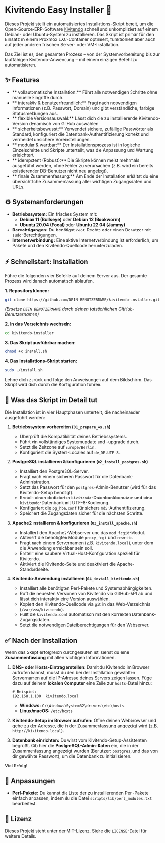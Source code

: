 # Kivitendo Easy Installer 🚀

Dieses Projekt stellt ein automatisiertes Installations-Skript bereit, um die Open-Source-ERP-Software [Kivitendo](https://kivitendo.de/) schnell und unkompliziert auf einem Debian- oder Ubuntu-System zu installieren. Das Skript ist primär für den Einsatz in einem Proxmox LXC-Container optimiert, funktioniert aber auch auf jeder anderen frischen Server- oder VM-Installation.

Das Ziel ist es, den gesamten Prozess – von der Systemvorbereitung bis zur lauffähigen Kivitendo-Anwendung – mit einem einzigen Befehl zu automatisieren.

## ✨ Features

*   ** vollautomatische Installation:** Führt alle notwendigen Schritte ohne manuelle Eingriffe durch.
*   ** interaktiv & benutzerfreundlich:** Fragt nach notwendigen Informationen (z.B. Passwort, Domain) und gibt verständliche, farbige Statusmeldungen aus.
*   ** flexible Versionsauswahl:** Lässt dich die zu installierende Kivitendo-Version dynamisch von GitHub auswählen.
*   ** sicherheitsbewusst:** Verwendet sichere, zufällige Passwörter als Standard, konfiguriert die Datenbank-Authentifizierung korrekt und vermeidet unsichere Voreinstellungen.
*   ** modular & wartbar:** Der Installationsprozess ist in logische Einzelschritte und Skripte unterteilt, was die Anpassung und Wartung erleichtert.
*   ** idempotent (Robust):** Die Skripte können meist mehrmals ausgeführt werden, ohne Fehler zu verursachen (z.B. wird ein bereits existierender DB-Benutzer nicht neu angelegt).
*   ** finale Zusammenfassung:** Am Ende der Installation erhältst du eine übersichtliche Zusammenfassung aller wichtigen Zugangsdaten und URLs.

## ⚙️ Systemanforderungen

*   **Betriebssystem:** Ein frisches System mit:
    *   **Debian 11 (Bullseye)** oder **Debian 12 (Bookworm)**
    *   **Ubuntu 20.04 (Focal)** oder **Ubuntu 22.04 (Jammy)**
*   **Berechtigungen:** Du benötigst `root`-Rechte oder einen Benutzer mit `sudo`-Berechtigungen.
*   **Internetverbindung:** Eine aktive Internetverbindung ist erforderlich, um Pakete und den Kivitendo-Quellcode herunterzuladen.

## ⚡ Schnellstart: Installation

Führe die folgenden vier Befehle auf deinem Server aus. Der gesamte Prozess wird danach automatisch ablaufen.

**1. Repository klonen:**
```bash
git clone https://github.com/DEIN-BENUTZERNAME/kivitendo-installer.git
```
*(Ersetze `DEIN-BENUTZERNAME` durch deinen tatsächlichen GitHub-Benutzernamen)*

**2. In das Verzeichnis wechseln:**
```bash
cd kivitendo-installer
```

**3. Das Skript ausführbar machen:**
```bash
chmod +x install.sh
```

**4. Das Installations-Skript starten:**
```bash
sudo ./install.sh
```

Lehne dich zurück und folge den Anweisungen auf dem Bildschirm. Das Skript wird dich durch die Konfiguration führen.

## 📜 Was das Skript im Detail tut

Die Installation ist in vier Hauptphasen unterteilt, die nacheinander ausgeführt werden:

1.  **Betriebssystem vorbereiten (`01_prepare_os.sh`)**
    *   Überprüft die Kompatibilität deines Betriebssystems.
    *   Führt ein vollständiges Systemupdate und -upgrade durch.
    *   Setzt die Zeitzone auf `Europe/Berlin`.
    *   Konfiguriert die System-Locales auf `de_DE.UTF-8`.

2.  **PostgreSQL installieren & konfigurieren (`02_install_postgres.sh`)**
    *   Installiert den PostgreSQL-Server.
    *   Fragt nach einem sicheren Passwort für die Datenbank-Administration.
    *   Setzt das Passwort für den `postgres`-Admin-Benutzer (wird für das Kivitendo-Setup benötigt).
    *   Erstellt einen dedizierten `kivitendo`-Datenbankbenutzer und eine `kivitendo`-Datenbank mit UTF-8-Kodierung.
    *   Konfiguriert die `pg_hba.conf` für sichere `md5`-Authentifizierung.
    *   Speichert die Zugangsdaten sicher für die nächsten Schritte.

3.  **Apache2 installieren & konfigurieren (`03_install_apache.sh`)**
    *   Installiert den Apache2-Webserver und das `mod_fcgid`-Modul.
    *   Aktiviert die benötigten Module `proxy_fcgi` und `rewrite`.
    *   Fragt nach einem Servernamen (z.B. `kivitendo.local`), unter dem die Anwendung erreichbar sein soll.
    *   Erstellt eine saubere Virtual-Host-Konfiguration speziell für Kivitendo.
    *   Aktiviert die Kivitendo-Seite und deaktiviert die Apache-Standardseite.

4.  **Kivitendo-Anwendung installieren (`04_install_kivitendo.sh`)**
    *   Installiert alle benötigten Perl-Pakete und Systemabhängigkeiten.
    *   Ruft die neuesten Versionen von Kivitendo via GitHub-API ab und lässt dich interaktiv eine Version auswählen.
    *   Kopiert den Kivitendo-Quellcode via `git` in das Web-Verzeichnis (`/var/www/kivitendo`).
    *   Füllt die `kivitendo.conf` automatisch mit den korrekten Datenbank-Zugangsdaten.
    *   Setzt die notwendigen Dateiberechtigungen für den Webserver.

## ✅ Nach der Installation

Wenn das Skript erfolgreich durchgelaufen ist, siehst du eine **Zusammenfassung** mit allen wichtigen Informationen.

1.  **DNS- oder Hosts-Eintrag erstellen:**
    Damit du Kivitendo im Browser aufrufen kannst, musst du den bei der Installation gewählten Servernamen auf die IP-Adresse deines Servers zeigen lassen. Füge dazu auf deinem **lokalen Computer** eine Zeile zur `hosts`-Datei hinzu:
    ```
    # Beispiel:
    192.168.1.100  kivitendo.local
    ```
    *   **Windows:** `C:\Windows\System32\drivers\etc\hosts`
    *   **Linux/macOS:** `/etc/hosts`

2.  **Kivitendo-Setup im Browser aufrufen:**
    Öffne deinen Webbrowser und gehe zu der Adresse, die in der Zusammenfassung angezeigt wird (z.B. `http://kivitendo.local`).

3.  **Datenbank einrichten:**
    Du wirst vom Kivitendo-Setup-Assistenten begrüßt. Gib hier die **PostgreSQL-Admin-Daten** ein, die in der Zusammenfassung angezeigt wurden (Benutzer: `postgres`, und das von dir gewählte Passwort), um die Datenbank zu initialisieren.

Viel Erfolg!

## 🔧 Anpassungen

*   **Perl-Pakete:** Du kannst die Liste der zu installierenden Perl-Pakete einfach anpassen, indem du die Datei `scripts/lib/perl_modules.txt` bearbeitest.

## 📄 Lizenz

Dieses Projekt steht unter der MIT-Lizenz. Siehe die `LICENSE`-Datei für weitere Details.